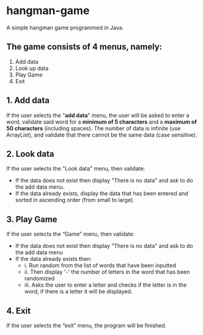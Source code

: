 # hangman-game
A simple hangman game programmed in Java. 

## The game consists of 4 menus, namely:
1. Add data
2. Look up data
3. Play Game
4. Exit

## 1. Add data
If the user selects the "**add data**" menu, the user will be asked to enter a word, validate said word for a **minimum of 5 characters** and a **maximum of 50 characters** (including spaces). The number of data is infinite (use ArrayList), and validate that there cannot be the same data (case sensitive).

## 2. Look data
If the user selects the "Look data" menu, then validate:
- If the data does not exist then display "There is no data" and ask to do the add data menu.
- If the data already exists, display the data that has been entered and sorted in ascending order (from small to large).

## 3. Play Game
If the user selects the “Game” menu, then validate:
- If the data does not exist then display "There is no data" and ask to do the add data menu
- If the data already exists then:
   - i. Run random from the list of words that have been inputted
   - ii. Then display '-' the number of letters in the word that has been randomized
   - iii. Asks the user to enter a letter and checks if the letter is in the word, if there is a letter it will be displayed.
   
## 4. Exit
If the user selects the “exit” menu, the program will be finished.
